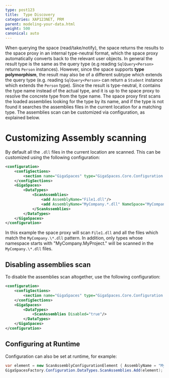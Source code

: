 ```yaml
---
type: post123
title:  Type Discovery
categories: XAP123NET, PRM
parent: modeling-your-data.html
weight: 500
canonical: auto
---
```


 

When querying the space (read/take/notify), the space returns the results to the space proxy in an internal type-neutral format, which the space proxy automatically converts back to the relevant user objects. In general the result type is the same as the query type (e.g reading `SqlQuery<Person>` returns `Person` instances). However, since the space supports **type polymorphism**, the result may also be of a different subtype which extends the query type (e.g. reading `SqlQuery<Person>` can return a `Student` instance  which extends the `Person` type). Since the result is type-neutral, it contains the type name instead of the actual type, and it is up to the space proxy to resolve the concrete type from the type name. The space proxy first scans the loaded assemblies looking for the type by its name, and if the type is not found it searches the assemblies files in the current location for a matching type. The assemblies scan can be customized via configuration, as explained below.

# Customizing Assembly scanning

By default all the `.dll` files in the current location are scanned. This can be customized using the following configuration:


```xml
<configuration>
    <configSections>
        <section name="GigaSpaces" type="GigaSpaces.Core.Configuration.GigaSpacesCoreConfiguration, GigaSpaces.Core"/>
    </configSections>
    <GigaSpaces>
        <DataTypes>
            <ScanAssemblies>
                <add AssemblyName="File1.dll"/>
                <add AssemblyName="MyCompany.*.dll" NameSpace="MyCompany.MyProject."/>
            </ScanAssemblies>
        </DataTypes>
    </GigaSpaces>
</configuration>
```

In this example the space proxy will scan `File1.dll` and all the files which match the `MyCompany.\*.dll` pattern. In addition, only types whose namespace starts with "MyCompany.MyProject." will be scanned in the `MyCompany.\*.dll` files.

## Disabling assemblies scan

To disable the assemblies scan altogether, use the following configuration:


```xml
<configuration>
    <configSections>
        <section name="GigaSpaces" type="GigaSpaces.Core.Configuration.GigaSpacesCoreConfiguration, GigaSpaces.Core"/>
    </configSections>
    <GigaSpaces>
        <DataTypes>
            <ScanAssemblies Disabled="true"/>
        </DataTypes>
    </GigaSpaces>
</configuration>
```

## Configuring at Runtime

Configuration can also be set at runtime, for example:


```csharp
var element = new ScanAssemblyConfigurationElement { AssemblyName = "MyCompany.*.dll", NameSpace = "MyCompany.MyProject." };
GigaSpacesFactory.Configuration.DataTypes.ScanAssemblies.Add(element);
```

